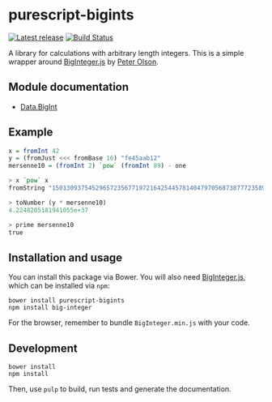 # purescript-bigints

[![Latest release](http://img.shields.io/bower/v/purescript-bigints.svg)](https://github.com/sharkdp/purescript-bigints/releases)
[![Build Status](https://api.travis-ci.org/sharkdp/purescript-bigints.svg?branch=master)](https://travis-ci.org/sharkdp/purescript-bigints)

A library for calculations with arbitrary length integers.
This is a simple wrapper around [BigInteger.js](https://github.com/peterolson/BigInteger.js)
by [Peter Olson](https://github.com/peterolson).


## Module documentation

- [Data.BigInt](docs/Data/BigInt.md)

## Example

```purescript
x = fromInt 42
y = (fromJust <<< fromBase 16) "fe45aab12"
mersenne10 = (fromInt 2) `pow` (fromInt 89) - one

> x `pow` x
fromString "150130937545296572356771972164254457814047970568738777235893533016064"

> toNumber (y * mersenne10)
4.2248205181941055e+37

> prime mersenne10
true
```

## Installation and usage
You can install this package via Bower. You will also need [BigInteger.js](https://github.com/peterolson/BigInteger.js), which can be installed via `npm`:
```
bower install purescript-bigints
npm install big-integer
```
For the browser, remember to bundle `BigInteger.min.js` with your code.

## Development
```
bower install
npm install
```
Then, use `pulp` to build, run tests and generate the documentation.
